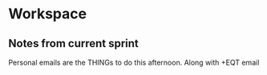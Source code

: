 # Workspace 
##  Notes from current sprint 

Personal emails are the THINGs to do this afternoon. Along with +EQT email 





